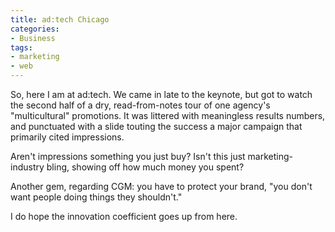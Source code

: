 ```yaml
---
title: ad:tech Chicago
categories:
- Business
tags:
- marketing
- web
---
```


So, here I am at ad:tech.  We came in late to the keynote, but got to watch the second half of a dry, read-from-notes tour of one agency's "multicultural" promotions.  It was littered with meaningless results numbers, and punctuated with a slide touting the success a major campaign that primarily cited impressions.

Aren't impressions something you just buy?  Isn't this just marketing-industry bling, showing off how much money you spent?

Another gem, regarding CGM: you have to protect your brand, "you don't want people doing things they shouldn't."

I do hope the innovation coefficient goes up from here.
